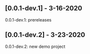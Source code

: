 ## [0.0.1-dev.1] - 3-16-2020

0.0.1-dev.1: prereleases

## [0.0.1-dev.2] - 3-23-2020

0.0.1-dev.2: new demo project
